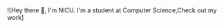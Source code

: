 ###  
![Hey there 👋, I'm NICU. I'm a student at Computer Science,Check out my work]

<!--
**TudorNicuCornel/TudorNicuCornel** is a ✨ _special_ ✨ repository because its `README.md` (this file) appears on your GitHub profile.

Here are some ideas to get you started:

- 🌱 I’m currently learning ...

- 🤔 I’m looking for help with ...
- 💬 Ask me about ...
- 📫 How to reach me: 
- 😄 Pronouns: ...
- ⚡ Fun fact: ...
-->
